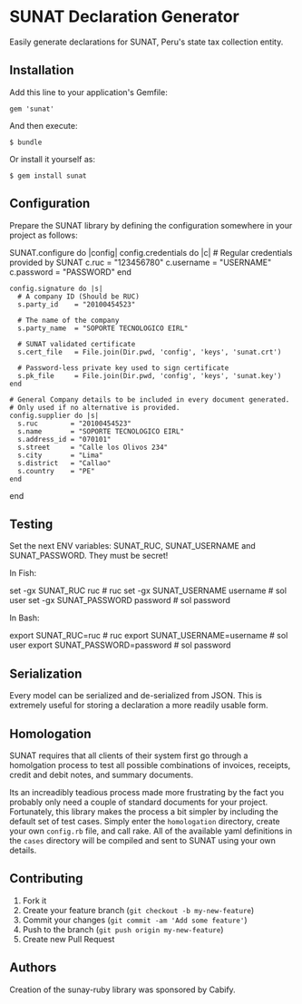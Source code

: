 # SUNAT Declaration Generator

Easily generate declarations for SUNAT, Peru's state tax collection entity.

## Installation

Add this line to your application's Gemfile:

    gem 'sunat'

And then execute:

    $ bundle

Or install it yourself as:

    $ gem install sunat

## Configuration

Prepare the SUNAT library by defining the configuration somewhere in your project as follows:

  SUNAT.configure do |config|
    config.credentials do |c|
      # Regular credentials provided by SUNAT
      c.ruc       = "123456780"
      c.username  = "USERNAME"
      c.password  = "PASSWORD"
    end
    
    config.signature do |s|
      # A company ID (Should be RUC)
      s.party_id    = "20100454523"

      # The name of the company
      s.party_name  = "SOPORTE TECNOLOGICO EIRL"

      # SUNAT validated certificate
      s.cert_file   = File.join(Dir.pwd, 'config', 'keys', 'sunat.crt')

      # Password-less private key used to sign certificate
      s.pk_file     = File.join(Dir.pwd, 'config', 'keys', 'sunat.key')
    end

    # General Company details to be included in every document generated.
    # Only used if no alternative is provided.
    config.supplier do |s|
      s.ruc        = "20100454523"
      s.name       = "SOPORTE TECNOLOGICO EIRL"
      s.address_id = "070101"
      s.street     = "Calle los Olivos 234"
      s.city       = "Lima"
      s.district   = "Callao"
      s.country    = "PE"
    end


  end




## Testing

Set the next ENV variables: SUNAT_RUC, SUNAT_USERNAME and SUNAT_PASSWORD.
They must be secret!

In Fish:

  set -gx SUNAT_RUC ruc # ruc
  set -gx SUNAT_USERNAME username # sol user
  set -gx SUNAT_PASSWORD password # sol password

In Bash:
  
  export SUNAT_RUC=ruc # ruc
  export SUNAT_USERNAME=username # sol user
  export SUNAT_PASSWORD=password # sol password


## Serialization

Every model can be serialized and de-serialized from JSON. This is extremely useful for storing a declaration a more readily usable form.


## Homologation

SUNAT requires that all clients of their system first go through a homolgation process to test all possible combinations of invoices, receipts, credit and debit notes, and summary documents.

Its an increadibly teadious process made more frustrating by the fact you probably only need a couple of standard documents for your project. Fortunately, this library makes the process a bit simpler by including the default set of test cases. Simply enter the `homologation` directory, create your own `config.rb` file, and call rake. All of the available yaml definitions in the `cases` directory will be compiled and sent to SUNAT using your own details.




## Contributing

1. Fork it
2. Create your feature branch (`git checkout -b my-new-feature`)
3. Commit your changes (`git commit -am 'Add some feature'`)
4. Push to the branch (`git push origin my-new-feature`)
5. Create new Pull Request


## Authors

Creation of the sunay-ruby library was sponsored by Cabify.



